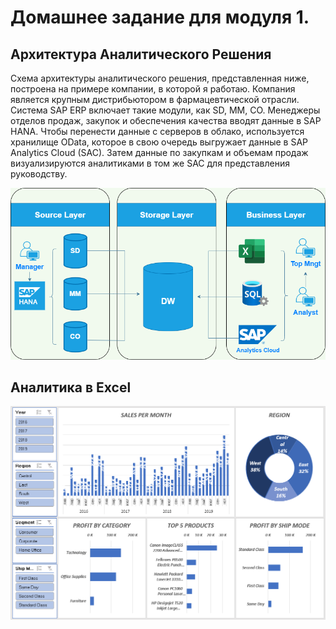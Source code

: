 # Домашнее задание для модуля 1.

## Архитектура Аналитического Решения

<p> Схема архитектуры аналитического решения, представленная ниже, построена на примере компании, в которой я работаю. Компания является крупным дистрибьютором в фармацевтической отрасли. Система SAP ERP включает такие модули, как SD, MM, CO. Менеджеры отделов продаж, закупок и обеспечения качества вводят данные в SAP HANA. Чтобы перенести данные с серверов в облако, используется хранилище OData, которое в свою очередь выгружает данные в SAP Analytics Cloud (SAC). Затем данные по закупкам и объемам продаж визуализируются аналитиками в том же SAC для представления руководству. </p>

![1 задание](https://github.com/AigulTok/DataLearn/blob/main/de101/module01/Data%20mindmap.png)

## Аналитика в Excel

![2 задание](https://github.com/AigulTok/DataLearn/blob/main/de101/module01/Dashboard.PNG)
